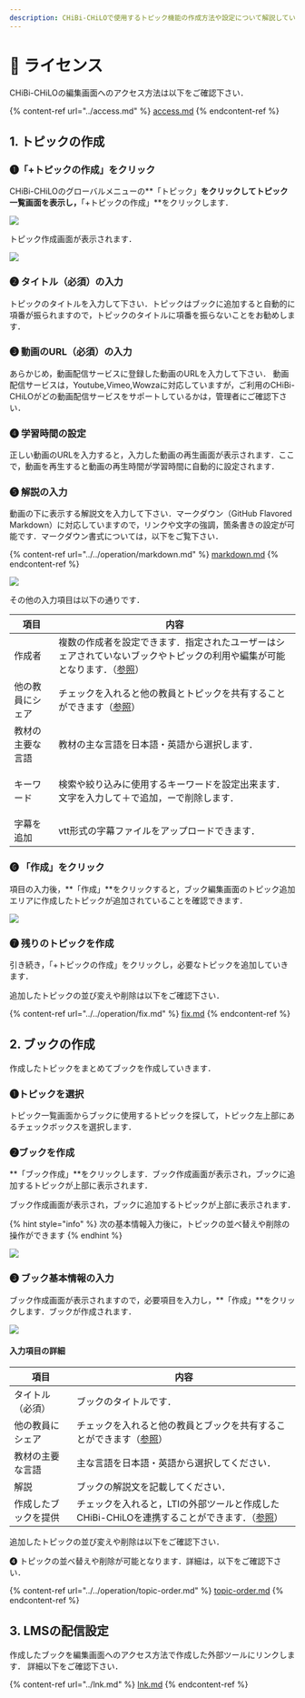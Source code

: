 ```yaml
---
description: CHiBi-CHiLOで使用するトピック機能の作成方法や設定について解説しています．
---
```


# 🔹 ライセンス

CHiBi-CHiLOの編集画面へのアクセス方法は以下をご確認下さい．

{% content-ref url="../access.md" %}
[access.md](../access.md)
{% endcontent-ref %}

## 1. トピックの作成

### ❶「+トピックの作成」をクリック

CHiBi-CHiLOのグローバルメニューの**「トピック」**をクリックしてトピック一覧画面を表示し，**「+トピックの作成」**をクリックします．

![](<../../.gitbook/assets/image (127).png>)

トピック作成画面が表示されます．

![](<../../.gitbook/assets/image (440).png>)

### ❷ タイトル（必須）の入力

トピックのタイトルを入力して下さい．トピックはブックに追加すると自動的に項番が振られますので，トピックのタイトルに項番を振らないことをお勧めします．

### ❸ 動画のURL（必須）の入力

あらかじめ，動画配信サービスに登録した動画のURLを入力して下さい． 動画配信サービスは，Youtube,Vimeo,Wowzaに対応していますが，ご利用のCHiBi-CHiLOがどの動画配信サービスをサポートしているかは，管理者にご確認下さい．

### ❹ 学習時間の設定

正しい動画のURLを入力すると，入力した動画の再生画面が表示されます．ここで，動画を再生すると動画の再生時間が学習時間に自動的に設定されます．

### ❺ 解説の入力

動画の下に表示する解説文を入力して下さい．マークダウン（GitHub Flavored Markdown）に対応していますので，リンクや文字の強調，箇条書きの設定が可能です．マークダウン書式については，以下をご覧下さい．

{% content-ref url="../../operation/markdown.md" %}
[markdown.md](../../operation/markdown.md)
{% endcontent-ref %}

![](<../../.gitbook/assets/image (280).png>)

その他の入力項目は以下の通りです．

| 項目       | 内容                                                                                         |
| -------- | ------------------------------------------------------------------------------------------ |
| 作成者      | 複数の作成者を設定できます．指定されたユーザーはシェアされていないブックやトピックの利用や編集が可能となります．（[参照](../../operation/creator.md)） |
| 他の教員にシェア | チェックを入れると他の教員とトピックを共有することができます（[参照](../../operation/fork.md)）                              |
| 教材の主要な言語 | 教材の主な言語を日本語・英語から選択します．                                                                     |
| キーワード    | <p>検索や絞り込みに使用するキーワードを設定出来ます．<br>文字を入力して＋で追加，ーで削除します．</p>                                   |
| 字幕を追加    | vtt形式の字幕ファイルをアップロードできます．                                                                   |

### ❻ 「作成」をクリック

項目の入力後，**「作成」**をクリックすると，ブック編集画面のトピック追加エリアに作成したトピックが追加されていることを確認できます．

![](<../../.gitbook/assets/image (364).png>)

### ❼ 残りのトピックを作成

引き続き，「+トピックの作成」をクリックし，必要なトピックを追加していきます．

追加したトピックの並び変えや削除は以下をご確認下さい．

{% content-ref url="../../operation/fix.md" %}
[fix.md](../../operation/fix.md)
{% endcontent-ref %}

## 2. ブックの作成

作成したトピックをまとめてブックを作成していきます．

### ❶トピックを選択

トピック一覧画面からブックに使用するトピックを探して，トピック左上部にあるチェックボックスを選択します．

### **❷ブックを作成**

**「ブック作成」**をクリックします．ブック作成画面が表示され，ブックに追加するトピックが上部に表示されます．

ブック作成画面が表示され，ブックに追加するトピックが上部に表示されます．

{% hint style="info" %}
次の基本情報入力後に，トピックの並べ替えや削除の操作ができます
{% endhint %}

![](<../../.gitbook/assets/image (211).png>)

### ❸ ブック基本情報の入力

ブック作成画面が表示されますので，必要項目を入力し，**「作成」**をクリックします．ブックが作成されます．

![](<../../.gitbook/assets/image (403).png>)

#### 入力項目の詳細

| 項目         | 内容                                                                       |
| ---------- | ------------------------------------------------------------------------ |
| タイトル（必須）   | ブックのタイトルです．                                                              |
| 他の教員にシェア   | チェックを入れると他の教員とブックを共有することができます（[参照](../../operation/fork.md)）             |
| 教材の主要な言語   | 主な言語を日本語・英語から選択してください．                                                   |
| 解説         | ブックの解説文を記載してください．                                                        |
| 作成したブックを提供 | チェックを入れると，LTIの外部ツールと作成したCHiBi-CHiLOを連携することができます．（[参照](broken-reference)） |

追加したトピックの並び変えや削除は以下をご確認下さい．

❹ トピックの並べ替えや削除が可能となります．詳細は，以下をご確認下さい．

{% content-ref url="../../operation/topic-order.md" %}
[topic-order.md](../../operation/topic-order.md)
{% endcontent-ref %}

## 3. LMSの配信設定

作成したブックを編集画面へのアクセス方法で作成した外部ツールにリンクします． 詳細以下をご確認下さい．

{% content-ref url="../lnk.md" %}
[lnk.md](../lnk.md)
{% endcontent-ref %}
